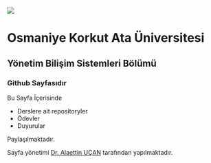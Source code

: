 ![](https://osmaniye.edu.tr/Resource/Images/osmaniye-korkut-ata-universitesi.png)


# Osmaniye Korkut Ata Üniversitesi
## Yönetim Bilişim Sistemleri Bölümü
### Github Sayfasıdır

Bu Sayfa İçerisinde
* Derslere ait repositoryler
* Ödevler
* Duyurular

Paylaşılmaktadır.

Sayfa yönetimi [Dr. Alaettin UÇAN](https://aucan.github.io/) tarafından yapılmaktadır.




